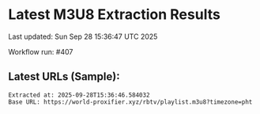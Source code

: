 # Latest M3U8 Extraction Results

Last updated: Sun Sep 28 15:36:47 UTC 2025

Workflow run: #407

## Latest URLs (Sample):
```
Extracted at: 2025-09-28T15:36:46.584032
Base URL: https://world-proxifier.xyz/rbtv/playlist.m3u8?timezone=pht

```
